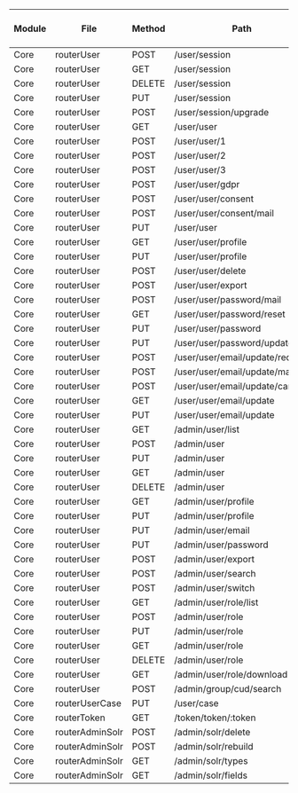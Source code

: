 | Module | File | Method | Path | anonymous | authenticated| administrator | operator | form administrator | P-admin | P-owner | P-operator | P-requisitioner | P-administrator | P-accessioners | P-lab user | P-signout | Comment |
|---|---|---|---|---|---|---|---|---|---|---|---|---|---|---|---|---|---|
|Core | routerUser | POST | /user/session | Y |
|Core | routerUser | GET | /user/session | Y |
|Core | routerUser | DELETE | /user/session | Y |
|Core | routerUser | PUT | /user/session | N | Y |
|Core | routerUser | POST | /user/session/upgrade | N | Y |
|Core | routerUser | GET | /user/user | Y |
|Core | routerUser | POST | /user/user/1 | Y |
|Core | routerUser | POST | /user/user/2 | Y |
|Core | routerUser | POST | /user/user/3 | Y |
|Core | routerUser | POST | /user/user/gdpr | N | Y |
|Core | routerUser | POST | /user/user/consent | N | Y |
|Core | routerUser | POST | /user/user/consent/mail | N | Y |
|Core | routerUser | PUT | /user/user | N | Y |
|Core | routerUser | GET | /user/user/profile | N | Y |
|Core | routerUser | PUT | /user/user/profile | N | Y |
|Core | routerUser | POST | /user/user/delete | N | Y |
|Core | routerUser | POST | /user/user/export | N | Y |
|Core | routerUser | POST | /user/user/password/mail | N | Y |
|Core | routerUser | GET | /user/user/password/reset | N | Y |
|Core | routerUser | PUT | /user/user/password | N | Y |
|Core | routerUser | PUT | /user/user/password/update | N | Y |
|Core | routerUser | POST | /user/user/email/update/request | N | Y |
|Core | routerUser | POST | /user/user/email/update/mail | N | Y |
|Core | routerUser | POST | /user/user/email/update/cancel | N | Y |
|Core | routerUser | GET | /user/user/email/update | N | Y |
|Core | routerUser | PUT | /user/user/email/update | N | Y |
|Core | routerUser | GET | /admin/user/list | N | N | Y | N | N | N/A | N/A | N/A | N/A | N/A | N/A | N/A | N/A |
|Core | routerUser | POST | /admin/user | N | N | Y | N | N | N/A | N/A | N/A | N/A | N/A | N/A | N/A | N/A |
|Core | routerUser | PUT | /admin/user | N | N | Y | N | N | N/A | N/A | N/A | N/A | N/A | N/A | N/A | N/A |
|Core | routerUser | GET | /admin/user | N | N | Y | N | N | N/A | N/A | N/A | N/A | N/A | N/A | N/A | N/A |
|Core | routerUser | DELETE | /admin/user | N | N | Y | N | N | N/A | N/A | N/A | N/A | N/A | N/A | N/A | N/A |
|Core | routerUser | GET | /admin/user/profile | N | N | Y | Y | N | N/A | N/A | N/A | N/A | N/A | N/A | N/A | N/A |
|Core | routerUser | PUT | /admin/user/profile | N | N | Y | Y | N | N/A | N/A | N/A | N/A | N/A | N/A | N/A | N/A |
|Core | routerUser | PUT | /admin/user/email | N | N | Y | N | N | N/A | N/A | N/A | N/A | N/A | N/A | N/A | N/A |
|Core | routerUser | PUT | /admin/user/password | N | N | Y | N | N | N/A | N/A | N/A | N/A | N/A | N/A | N/A | N/A |
|Core | routerUser | POST | /admin/user/export | N | N | Y | N | N | N/A | N/A | N/A | N/A | N/A | N/A | N/A | N/A |
|Core | routerUser | POST | /admin/user/search | N | N | Y | N | N | N/A | N/A | N/A | N/A | N/A | N/A | N/A | N/A |
|Core | routerUser | POST | /admin/user/switch | N | N | Y | N | N | N/A | N/A | N/A | N/A | N/A | N/A | N/A | N/A |
|Core | routerUser | GET | /admin/user/role/list | N | N | Y | N | N | N/A | N/A | N/A | N/A | N/A | N/A | N/A | N/A |
|Core | routerUser | POST | /admin/user/role | N | N | Y | N | N | N/A | N/A | N/A | N/A | N/A | N/A | N/A | N/A |
|Core | routerUser | PUT | /admin/user/role | N | N | Y | N | N | N/A | N/A | N/A | N/A | N/A | N/A | N/A | N/A |
|Core | routerUser | GET | /admin/user/role | N | N | Y | N | N | N/A | N/A | N/A | N/A | N/A | N/A | N/A | N/A |
|Core | routerUser | DELETE | /admin/user/role | N | N | Y | N | N | N/A | N/A | N/A | N/A | N/A | N/A | N/A | N/A |
|Core | routerUser | GET | /admin/user/role/download | N | N | Y | N | N | N/A | N/A | N/A | N/A | N/A | N/A | N/A | N/A |
|Core | routerUser | POST | /admin/group/cud/search | N | N | Y | N | N | N/A | N/A | N/A | N/A | N/A | N/A | N/A | N/A |
|Core | routerUserCase | PUT | /user/case | N | Y |
|Core | routerToken | GET | /token/token/:token | Y |
|Core | routerAdminSolr | POST | /admin/solr/delete | N | N | Y | Y | N | N/A | N/A | N/A | N/A | N/A | N/A | N/A | N/A |
|Core | routerAdminSolr | POST | /admin/solr/rebuild | N | N | Y | Y | N | N/A | N/A | N/A | N/A | N/A | N/A | N/A | N/A |
|Core | routerAdminSolr | GET | /admin/solr/types | N | N | Y | Y | N | N/A | N/A | N/A | N/A | N/A | N/A | N/A | N/A |
|Core | routerAdminSolr | GET | /admin/solr/fields | N | N | Y | Y | N | N/A | N/A | N/A | N/A | N/A | N/A | N/A | N/A |

